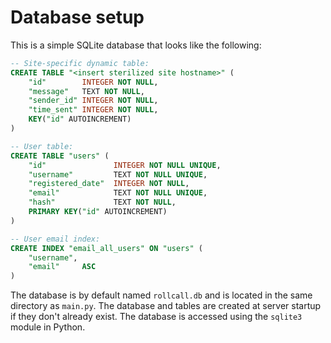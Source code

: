 # Database setup

This is a simple SQLite database that looks like the following:

```sql
-- Site-specific dynamic table:
CREATE TABLE "<insert sterilized site hostname>" (
    "id"        INTEGER NOT NULL,
    "message"   TEXT NOT NULL,
    "sender_id" INTEGER NOT NULL,
    "time_sent" INTEGER NOT NULL,
    KEY("id" AUTOINCREMENT)
)

-- User table:
CREATE TABLE "users" (
    "id"               INTEGER NOT NULL UNIQUE,
    "username"         TEXT NOT NULL UNIQUE,
    "registered_date"  INTEGER NOT NULL,
    "email"            TEXT NOT NULL UNIQUE,
    "hash"             TEXT NOT NULL,
    PRIMARY KEY("id" AUTOINCREMENT)
)

-- User email index:
CREATE INDEX "email_all_users" ON "users" (
    "username",
    "email"     ASC
)

```

The database is by default named `rollcall.db` and is located in the same directory as `main.py`. The database and tables are created at server startup if they don't already exist. The database is accessed using the `sqlite3` module in Python.
